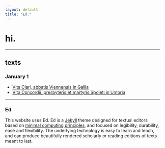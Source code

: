 ```yaml
---
layout: default
title: "Ed."
---
```


# hi.


---


## texts

### January 1

- [Vita Clari, abbatis Viennensis in Gallia](https://cjkoepke1.github.io/tutorial/texts/vita-clari/)
- [Vita Concordii, presbyteris et martyris Spoleti in Umbria](https://cjkoepke1.github.io/tutorial/texts/vita-concordii/)

---

### Ed

This website uses Ed. Ed is a [Jekyll](https://jekyllrb.com/) theme designed for textual editors based on [minimal computing principles](http://go-dh.github.io/mincomp/), and focused on legibility, durability, ease and flexibility. The underlying technology is easy to learn and teach, and can produce beautifully rendered scholarly or reading editions of texts meant to last.
